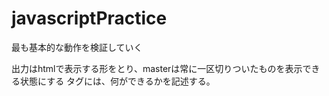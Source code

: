 # javascriptPractice

最も基本的な動作を検証していく

出力はhtmlで表示する形をとり、masterは常に一区切りついたものを表示できる状態にする
タグには、何ができるかを記述する。
